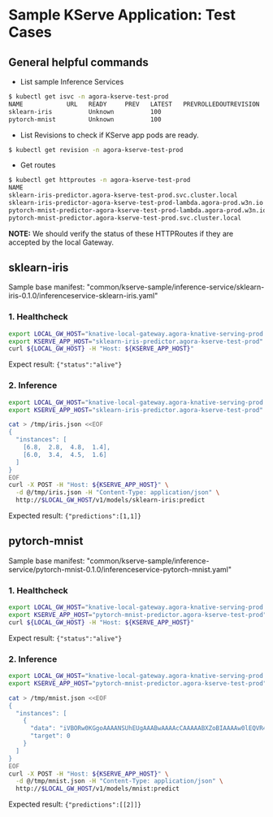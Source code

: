 # Sample KServe Application: Test Cases

## General helpful commands

- List sample Inference Services

```bash
$ kubectl get isvc -n agora-kserve-test-prod
NAME            URL   READY     PREV   LATEST   PREVROLLEDOUTREVISION   LATESTREADYREVISION             AGE
sklearn-iris          Unknown          100                              sklearn-iris-predictor-00004    24h
pytorch-mnist         Unknown          100                              pytorch-mnist-predictor-00001   62m
```

- List Revisions to check if KServe app pods are ready.

```bash
$ kubectl get revision -n agora-kserve-test-prod
```

- Get routes

```bash
$ kubectl get httproutes -n agora-kserve-test-prod
NAME                                                                    HOSTNAMES                                                                                                                                                                 AGE
sklearn-iris-predictor.agora-kserve-test-prod.svc.cluster.local          ["sklearn-iris-predictor.agora-kserve-test-prod","sklearn-iris-predictor.agora-kserve-test-prod.svc","sklearn-iris-predictor.agora-kserve-test-prod.svc.cluster.local"]      24h
sklearn-iris-predictor-agora-kserve-test-prod-lambda.agora-prod.w3n.io    ["sklearn-iris-predictor-agora-kserve-test-prod-lambda.agora-prod.w3n.io"]                                                                                                  24h
pytorch-mnist-predictor-agora-kserve-test-prod-lambda.agora-prod.w3n.io   ["pytorch-mnist-predictor-agora-kserve-test-prod-lambda.agora-prod.w3n.io"]                                                                                                 62m
pytorch-mnist-predictor.agora-kserve-test-prod.svc.cluster.local         ["pytorch-mnist-predictor.agora-kserve-test-prod","pytorch-mnist-predictor.agora-kserve-test-prod.svc","pytorch-mnist-predictor.agora-kserve-test-prod.svc.cluster.local"]   62m
```

**NOTE:** We should verify the status of these HTTPRoutes if they are accepted by the local Gateway.

## sklearn-iris

Sample base manifest: "common/kserve-sample/inference-service/sklearn-iris-0.1.0/inferenceservice-sklearn-iris.yaml"

### 1. Healthcheck

```bash
export LOCAL_GW_HOST="knative-local-gateway.agora-knative-serving-prod.svc.cluster.local"
export KSERVE_APP_HOST="sklearn-iris-predictor.agora-kserve-test-prod"
curl ${LOCAL_GW_HOST} -H "Host: ${KSERVE_APP_HOST}"
```

Expect result: `{"status":"alive"}`

### 2. Inference

```bash
export LOCAL_GW_HOST="knative-local-gateway.agora-knative-serving-prod.svc.cluster.local"
export KSERVE_APP_HOST="sklearn-iris-predictor.agora-kserve-test-prod"

cat > /tmp/iris.json <<EOF
{
  "instances": [
    [6.8,  2.8,  4.8,  1.4],
    [6.0,  3.4,  4.5,  1.6]
  ]
}
EOF
curl -X POST -H "Host: ${KSERVE_APP_HOST}" \
  -d @/tmp/iris.json -H "Content-Type: application/json" \
  http://$LOCAL_GW_HOST/v1/models/sklearn-iris:predict 
```

Expected result: `{"predictions":[1,1]}`

## pytorch-mnist

Sample base manifest: "common/kserve-sample/inference-service/pytorch-mnist-0.1.0/inferenceservice-pytorch-mnist.yaml"

### 1. Healthcheck

```bash
export LOCAL_GW_HOST="knative-local-gateway.agora-knative-serving-prod.svc.cluster.local"
export KSERVE_APP_HOST="pytorch-mnist-predictor.agora-kserve-test-prod"
curl ${LOCAL_GW_HOST} -H "Host: ${KSERVE_APP_HOST}"
```

Expect result: `{"status":"alive"}`

### 2. Inference

```bash
export LOCAL_GW_HOST="knative-local-gateway.agora-knative-serving-prod.svc.cluster.local"
export KSERVE_APP_HOST="pytorch-mnist-predictor.agora-kserve-test-prod"

cat > /tmp/mnist.json <<EOF
{
  "instances": [
    {
      "data": "iVBORw0KGgoAAAANSUhEUgAAABwAAAAcCAAAAABXZoBIAAAAw0lEQVR4nGNgGFggVVj4/y8Q2GOR83n+58/fP0DwcSqmpNN7oOTJw6f+/H2pjUU2JCSEk0EWqN0cl828e/FIxvz9/9cCh1zS5z9/G9mwyzl/+PNnKQ45nyNAr9ThMHQ/UG4tDofuB4bQIhz6fIBenMWJQ+7Vn7+zeLCbKXv6z59NOPQVgsIcW4QA9YFi6wNQLrKwsBebW/68DJ388Nun5XFocrqvIFH59+XhBAxThTfeB0r+vP/QHbuDCgr2JmOXoSsAAKK7bU3vISS4AAAAAElFTkSuQmCC",
      "target": 0
    }
  ]
}
EOF
curl -X POST -H "Host: ${KSERVE_APP_HOST}" \
  -d @/tmp/mnist.json -H "Content-Type: application/json" \
  http://$LOCAL_GW_HOST/v1/models/mnist:predict
```

Expected result: `{"predictions":[[2]]}`
